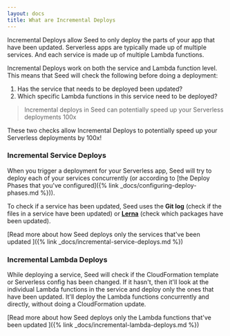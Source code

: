```yaml
---
layout: docs
title: What are Incremental Deploys
---
```


Incremental Deploys allow Seed to only deploy the parts of your app that have been updated. Serverless apps are typically made up of multiple services. And each service is made up of multiple Lambda functions.

Incremental Deploys work on both the service and Lambda function level. This means that Seed will check the following before doing a deployment:

1. Has the service that needs to be deployed been updated?
2. Which specific Lambda functions in this service need to be deployed?

> Incremental deploys in Seed can potentially speed up your Serverless deployments 100x

These two checks allow Incremental Deploys to potentially speed up your Serverless deployments by 100x!

### Incremental Service Deploys

When you trigger a deployment for your Serverless app, Seed will try to deploy each of your services concurrently (or according to [the Deploy Phases that you've configured]({% link _docs/configuring-deploy-phases.md %})).

To check if a service has been updated, Seed uses the **Git log** (check if the files in a service have been updated) or [**Lerna**](https://lerna.js.org) (check which packages have been updated).

[Read more about how Seed deploys only the services that've been updated <i class="fa fa-arrow-right" aria-hidden="true"></i>]({% link _docs/incremental-service-deploys.md %})

### Incremental Lambda Deploys

While deploying a service, Seed will check if the CloudFormation template or Serverless config has been changed. If it hasn't, then it'll look at the individual Lambda functions in the service and deploy only the ones that have been updated. It'll deploy the Lambda functions concurrently and directly, without doing a CloudFormation update.

[Read more about how Seed deploys only the Lambda functions that've been updated <i class="fa fa-arrow-right" aria-hidden="true"></i>]({% link _docs/incremental-lambda-deploys.md %})

